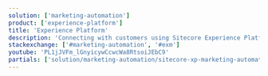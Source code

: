 ```yaml
---
solution: ['marketing-automation']
product: ['experience-platform']
title: 'Experience Platform'
description: 'Connecting with customers using Sitecore Experience Platform marketing automation and email experience manager (EXM)'
stackexchange: ['#marketing-automation', '#exm']
youtube: 'PL1jJVFm_lGnyicywCcwcWa8RtsoiJEbC9'
partials: ['solution/marketing-automation/sitecore-xp-marketing-automation']
---
```

